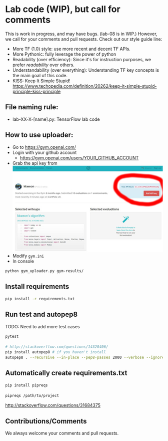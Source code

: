 # Lab code (WIP), but call for comments

This is work in progress, and may have bugs. (lab-08 is in WIP.)
However, we call for your comments and pull requests. Check out our style guide line:

* More TF (1.0) style: use more recent and decent TF APIs.
* More Pythonic: fully leverage the power of python
* Readability (over efficiency): Since it's for instruction purposes, we prefer *readability* over others.  
* Understandability (over everything): Understanding TF key concepts is the main goal of this code.
* KISS: Keep It Simple Stupid! https://www.techopedia.com/definition/20262/keep-it-simple-stupid-principle-kiss-principle
 
## File naming rule:

* lab-XX-X-[name].py: TensorFlow lab code

## How to use uploader:
* Go to https://gym.openai.com/
* Login with your github account
    * https://gym.openai.com/users/YOUR_GITHUB_ACCOUNT
* Grab the api key from  
![user](assets/openai_user.jpg)
* Modify `gym.ini`
* In console
```bash
python gym_uploader.py gym-results/
```

## Install requirements
```bash
pip install -r requirements.txt
```

## Run test and autopep8
TODO: Need to add more test cases

```bash
pytest

# http://stackoverflow.com/questions/14328406/
pip install autopep8 # if you haven't install
autopep8 . --recursive --in-place --pep8-passes 2000 --verbose --ignore E501
```
## Automatically create requirements.txt

```bash
pip install pipreqs

pipreqs /path/to/project
```
http://stackoverflow.com/questions/31684375

## Contributions/Comments
We always welcome your comments and pull requests.
